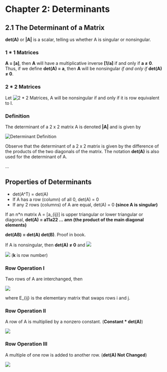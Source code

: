 # Chapter 2: Determinants

## 2.1 The Determinant of a Matrix

**det(A)** or **|A|** is a scalar, telling us whether A is singular or nonsingular.

### 1 * 1 Matrices

**A = [a]**, then **A** will have a multiplicative inverse **[1/a]** if and only if **a ≠ 0**. Thus, if we define **det(A) = a**, then **A** will be nonsingular _if and only if_ **det(A) ≠ 0**.

### 2 * 2 Matrices

Let ![2 * 2 Matrices](https://latex.codecogs.com/svg.latex?A=\begin{bmatrix}a_{11}&&a_{12}\\a_{21}&&a_{22}\end{bmatrix}), A will be nonsingular if and only if it is row equivalent to I.

### **Definition**

The determinant of a 2 x 2 matrix A is denoted **|A|** and is given by

![Determinant Definition](https://latex.codecogs.com/svg.latex?\begin{vmatrix}a_{11}&&a_{12}\\a_{21}&&a_{22}\end{vmatrix}=a_{11}a_{22}-a_{12}a_{21})

Observe that the determinant of a 2 x 2 matrix is given by the difference of the products of the two diagonals of the matrix.
The notation **det(A)** is also used for the determinant of A.

...

## Properties of Determinants

- det(A^T) = det(A)
- If A has a row (column) of all 0, det(A) = 0
- If any 2 rows (columns) of A are equal, det(A) = 0 **(since A is singular)**

If an n*n matrix A = [a_{ij}] is upper triangular or lower triangular or diagonal, **det(A) = a11a22 ... ann (the product of the main diagonal elements)**

**det(AB) = det(A) det(B)**. Proof in book.

If A is nonsingular, then **det(A) ≠ 0** and ![](https://latex.codecogs.com/svg.latex?det[A^{-1}]=\frac{1}{det[A]})

![](https://latex.codecogs.com/svg.latex?det[kA]=k^ndet[A]) (**k** is row number)

### Row Operation I

Two rows of A are interchanged, then

![](https://latex.codecogs.com/svg.latex?det[E_{ij}]A=-det[A]) <!-- [] To Bypass Atom Link Breakage -->

where E_{ij} is the elementary matrix that swaps rows i and j.

### Row Operation II

A row of A is multiplied by a nonzero constant. (**Constant \* det(A)**)

![](https://latex.codecogs.com/svg.latex?det[EA]=\mathbf{a}det[A]) <!-- [] To Bypass Atom Link Breakage -->

### Row Operation III

A multiple of one row is added to another row. (**det(A) Not Changed**)

![](https://latex.codecogs.com/svg.latex?det[EA]=det[A]) <!-- [] To Bypass Atom Link Breakage -->

